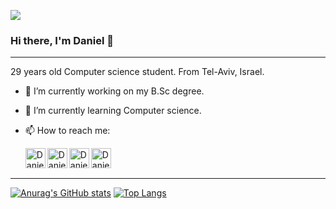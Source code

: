 ![](https://komarev.com/ghpvc/?username=Daniel-israelov)
### Hi there, I'm Daniel 👋
---
29 years old Computer science student.
From Tel-Aviv, Israel.

- 🔭 I’m currently working on my B.Sc degree.
- 🌱 I’m currently learning Computer science.
- 📫 How to reach me:  
  
     [<img align="left" alt="Daniel-isrealov | LinkedIn" width="32px" src="https://i.imgur.com/LdUCwc6.png" />](https://www.linkedin.com/in/daniel-israelov-programmer/) 
[<img align="left" alt="Daniel-isrealov | Facebook" width="32px" src="https://i.imgur.com/nIiaG46.png" />](https://www.facebook.com/profile.php?id=1741592393)
[<img align="left" alt="Daniel-isrealov | Instagram" width="32px" src="https://i.imgur.com/OWdUupI.png" />](https://www.instagram.com/daniel_14.8/)
[<img align="left" alt="Daniel-isrealov | Gmail" width="32px" src="https://i.imgur.com/BzG8QoD.png" />](mailto:svhrkz@gmail.com) <br/><br/>
---

 [![Anurag's GitHub stats](https://github-readme-stats.vercel.app/api?username=Daniel-israelov&show_icons=true&theme=dark)](https://github.com/Daniel-israelov/github-readme-stats)
[![Top Langs](https://github-readme-stats.vercel.app/api/top-langs/?username=Daniel-israelov&layout=compact&theme=dark)](https://github.com/Daniel-israelov/github-readme-stats)  


